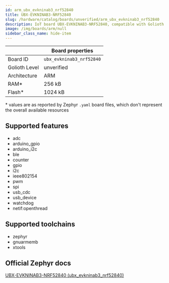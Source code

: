 ```yaml
---
id: arm_ubx_evkninab3_nrf52840
title: UBX-EVKNINAB3-NRF52840
slug: /hardware/catalog/boards/unverified/arm_ubx_evkninab3_nrf52840
description: IoT board UBX-EVKNINAB3-NRF52840, compatible with Golioth at unverified level.
image: /img/boards/arm/null
sidebar_class_name: hide-item
---
```


[//]: # (This is an auto-generated file, do not edit! Changes to it will be lost upon re-generation)



|                | Board properties     |
| -------------  | -------------------- |
| Board ID       | `ubx_evkninab3_nrf52840` |
| Golioth Level  | unverified       |
| Architecture   | ARM |
| RAM*           | 256 kB |
| Flash*         | 1024 kB |

\* values are as reported by Zephyr `.yaml` board files, which don't represent the overall available resources



## Supported features

* adc
* arduino_gpio
* arduino_i2c
* ble
* counter
* gpio
* i2c
* ieee802154
* pwm
* spi
* usb_cdc
* usb_device
* watchdog
* netif:openthread

## Supported toolchains

* zephyr
* gnuarmemb
* xtools

## Official Zephyr docs

[UBX-EVKNINAB3-NRF52840 (ubx_evkninab3_nrf52840)](https://docs.zephyrproject.org/latest/boards/arm/ubx_evkninab3_nrf52840/doc/index.html)
